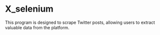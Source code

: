 # X_selenium
This program is designed to scrape Twitter posts, allowing users to extract valuable data from the platform.
